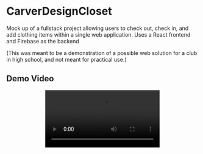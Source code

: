# CarverDesignCloset
Mock up of a fullstack project allowing users to check out, check in, and add clothing items within a single web application. Uses a React frontend and Firebase as the backend  

(This was meant to be a demonstration of a possible web solution for a club in high school, and not meant for practical use.)
## Demo Video

<div align="center">
 <video src="https://user-images.githubusercontent.com/66504827/222013925-84e088b3-18a4-4e89-8bea-7f09b78d2582.mp4" />
</div>



